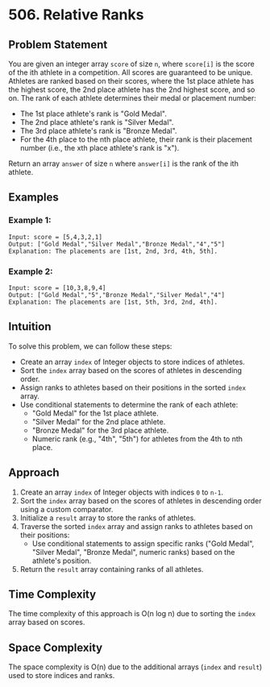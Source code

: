 # 506. Relative Ranks

## Problem Statement
You are given an integer array `score` of size `n`, where `score[i]` is the score of the ith athlete in a competition. All scores are guaranteed to be unique. Athletes are ranked based on their scores, where the 1st place athlete has the highest score, the 2nd place athlete has the 2nd highest score, and so on. The rank of each athlete determines their medal or placement number:

- The 1st place athlete's rank is "Gold Medal".
- The 2nd place athlete's rank is "Silver Medal".
- The 3rd place athlete's rank is "Bronze Medal".
- For the 4th place to the nth place athlete, their rank is their placement number (i.e., the xth place athlete's rank is "x").

Return an array `answer` of size `n` where `answer[i]` is the rank of the ith athlete.

## Examples
### Example 1:
```plaintext
Input: score = [5,4,3,2,1]  
Output: ["Gold Medal","Silver Medal","Bronze Medal","4","5"]  
Explanation: The placements are [1st, 2nd, 3rd, 4th, 5th].
```


### Example 2:
```plaintext
Input: score = [10,3,8,9,4]  
Output: ["Gold Medal","5","Bronze Medal","Silver Medal","4"]  
Explanation: The placements are [1st, 5th, 3rd, 2nd, 4th].

```

## Intuition
To solve this problem, we can follow these steps:
- Create an array `index` of Integer objects to store indices of athletes.
- Sort the `index` array based on the scores of athletes in descending order.
- Assign ranks to athletes based on their positions in the sorted `index` array.
- Use conditional statements to determine the rank of each athlete:
  - "Gold Medal" for the 1st place athlete.
  - "Silver Medal" for the 2nd place athlete.
  - "Bronze Medal" for the 3rd place athlete.
  - Numeric rank (e.g., "4th", "5th") for athletes from the 4th to nth place.

## Approach
1. Create an array `index` of Integer objects with indices `0` to `n-1`.
2. Sort the `index` array based on the scores of athletes in descending order using a custom comparator.
3. Initialize a `result` array to store the ranks of athletes.
4. Traverse the sorted `index` array and assign ranks to athletes based on their positions:
   - Use conditional statements to assign specific ranks ("Gold Medal", "Silver Medal", "Bronze Medal", numeric ranks) based on the athlete's position.
5. Return the `result` array containing ranks of all athletes.

## Time Complexity
The time complexity of this approach is O(n log n) due to sorting the `index` array based on scores.

## Space Complexity
The space complexity is O(n) due to the additional arrays (`index` and `result`) used to store indices and ranks.
